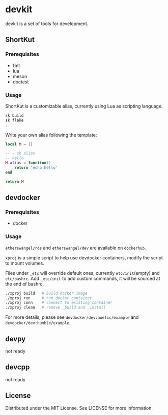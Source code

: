 # devkit

devkit is a set of tools for development.

## ShortKut

### Prerequisites

- fmt
- lua
- meson
- doctest

### Usage

ShortKut is a customizable alias, currently using Lua as scripting language.

```bash
sk build
sk flake
...
```

Write your own alias following the template:

```lua
local M = {}

-- ~ sk alias
-- hello
M.alias = function()
    return 'echo hello'
end

return M
```

## devdocker

### Prerequisites

- docker

### Usage

`etherswangel/ros` and `etherswangel/dev` are available on `dockerhub`.

`xproj` is a simple script to help use devdocker containers, modify the script to mount volumes.

Files under `_etc` will override default ones, currently `etc/init`(empty) and `etc/bashrc`. Add `_etc/init` to add custom commands, it will be sourced at the end of bashrc.

```bash
./xproj build   # build docker image
./xproj run     # run docker container
./xproj conn    # connect to existing container
./xproj clean   # remove _build and _install
```

For more details, please see `devdocker/dev:noetic/example` and `devdocker/dev:humble/example`.

## devpy

not ready

## devcpp

not ready

## License

Distributed under the MIT License. See LICENSE for more information.
